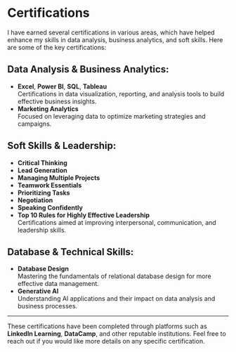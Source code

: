 # Certifications

I have earned several certifications in various areas, which have helped enhance my skills in data analysis, business analytics, and soft skills. Here are some of the key certifications:

## Data Analysis & Business Analytics:
- **Excel**, **Power BI**, **SQL**, **Tableau**  
   Certifications in data visualization, reporting, and analysis tools to build effective business insights.
- **Marketing Analytics**  
   Focused on leveraging data to optimize marketing strategies and campaigns.

## Soft Skills & Leadership:
- **Critical Thinking**  
- **Lead Generation**  
- **Managing Multiple Projects**  
- **Teamwork Essentials**  
- **Prioritizing Tasks**  
- **Negotiation**  
- **Speaking Confidently**  
- **Top 10 Rules for Highly Effective Leadership**  
   Certifications aimed at improving interpersonal, communication, and leadership skills.

## Database & Technical Skills:
- **Database Design**  
   Mastering the fundamentals of relational database design for more effective data management.
- **Generative AI**  
   Understanding AI applications and their impact on data analysis and business processes.

---

These certifications have been completed through platforms such as **LinkedIn Learning**, **DataCamp**, and other reputable institutions. Feel free to reach out if you would like more details on any specific certification.
